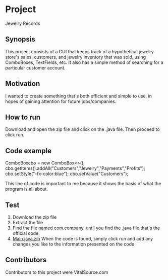 # Project
Jewelry Records

## Synopsis
This project consists of a GUI that keeps track of a hypothetical jewelry store's sales, customers, and jewelry inventory that was sold, using ComboBoxes, TextFields, etc. It also has a simple method of searching for a particular customer account. 

## Motivation
I wanted to create something that's both efficient and simple to use, in hopes of gaining attention for future jobs/companies. 

## How to run
Download and open the zip file and click on the .java file. Then proceed to click run.

## Code example
ComboBox<String>cbo = new ComboBox<>();
cbo.getItems().addAll("Customers","Jewelry","Payments","Profits");
cbo.setStyle("-fx-color:blue");
cbo.setValue("Customers");

This line of code is important to me because it shows the basis of what the program is all about.

## Test
1. Download the zip file
2. Extract the file
3. Find the file named com.company, until you find the .java file that's the official code
4. [Main.java.zip](https://github.com/Dyl-bit/Project/files/12478335/Main.java.zip) When the code is found, simply click run and add any changes you like to the information presented on the code

## Contributors
Contributors to this project were VitalSource.com

